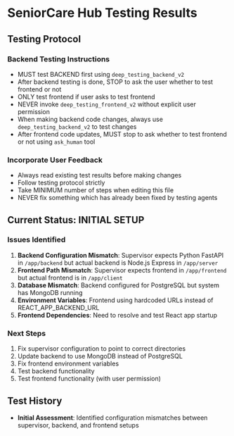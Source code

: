 # SeniorCare Hub Testing Results

## Testing Protocol

### Backend Testing Instructions
- MUST test BACKEND first using `deep_testing_backend_v2`
- After backend testing is done, STOP to ask the user whether to test frontend or not
- ONLY test frontend if user asks to test frontend
- NEVER invoke `deep_testing_frontend_v2` without explicit user permission
- When making backend code changes, always use `deep_testing_backend_v2` to test changes
- After frontend code updates, MUST stop to ask whether to test frontend or not using `ask_human` tool

### Incorporate User Feedback
- Always read existing test results before making changes
- Follow testing protocol strictly
- Take MINIMUM number of steps when editing this file
- NEVER fix something which has already been fixed by testing agents

## Current Status: INITIAL SETUP

### Issues Identified
1. **Backend Configuration Mismatch**: Supervisor expects Python FastAPI in `/app/backend` but actual backend is Node.js Express in `/app/server`
2. **Frontend Path Mismatch**: Supervisor expects frontend in `/app/frontend` but actual frontend is in `/app/client`
3. **Database Mismatch**: Backend configured for PostgreSQL but system has MongoDB running
4. **Environment Variables**: Frontend using hardcoded URLs instead of REACT_APP_BACKEND_URL
5. **Frontend Dependencies**: Need to resolve and test React app startup

### Next Steps
1. Fix supervisor configuration to point to correct directories
2. Update backend to use MongoDB instead of PostgreSQL
3. Fix frontend environment variables
4. Test backend functionality
5. Test frontend functionality (with user permission)

## Test History
- **Initial Assessment**: Identified configuration mismatches between supervisor, backend, and frontend setups